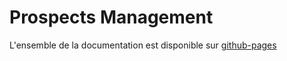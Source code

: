 # Prospects Management
L'ensemble de la documentation est disponible sur [github-pages](https://lhomars.github.io/ProspectsManagement/)
